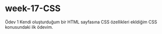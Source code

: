# week-17-CSS
Ödev 1
Kendi oluşturduğum bir HTML sayfasına CSS özellikleri ekldiğim CSS konusundaki ilk ödevim.
